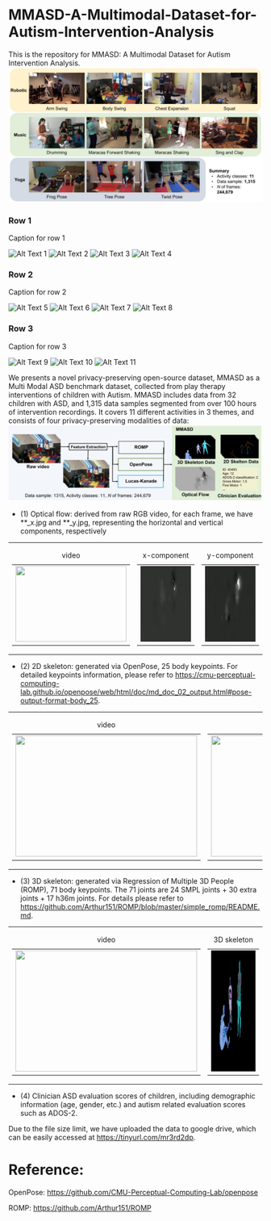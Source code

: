 # MMASD-A-Multimodal-Dataset-for-Autism-Intervention-Analysis

This is the repository for MMASD: A Multimodal Dataset for Autism Intervention Analysis.
![selected scenes](./sample_data/scene.jpg)

### Row 1
Caption for row 1

<img src="sample_data/sq_20583_D16_000.gif" alt="Alt Text 1" width="200" height="200"> <img src="sample_data/sq_20583_D16_000.gif" alt="Alt Text 2" width="200" height="200"> <img src="sample_data/sq_20583_D16_000.gif" alt="Alt Text 3" width="200" height="200"> <img src="sample_data/sq_20583_D16_000.gif" alt="Alt Text 4" width="200" height="200">

### Row 2
Caption for row 2

<img src="sample_data/sq_20583_D16_000.gif" alt="Alt Text 5" width="200" height="200"> <img src="sample_data/sq_20583_D16_000.gif" alt="Alt Text 6" width="200" height="200"> <img src="sample_data/sq_20583_D16_000.gif" alt="Alt Text 7" width="200" height="200"> <img src="sample_data/sq_20583_D16_000.gif" alt="Alt Text 8" width="200" height="200">

### Row 3
Caption for row 3

<img src="sample_data/sq_20583_D16_000.gif" alt="Alt Text 9" width="200" height="200"> <img src="sample_data/sq_20583_D16_000.gif" alt="Alt Text 10" width="200" height="200"> <img src="sample_data/sq_20583_D16_000.gif" alt="Alt Text 11" width="200" height="200">


We presents a novel privacy-preserving open-source dataset, MMASD as a Multi Modal ASD benchmark dataset, collected from play therapy interventions of children with Autism. 
MMASD includes data from 32 children with ASD, and 1,315 data samples segmented from over 100 hours of intervention recordings.
It covers 11 different activities in 3 themes, and consists of four privacy-preserving modalities of data: 
![4 different modalities](./sample_data/Teaser_3.jpg)

- (1) Optical flow: derived from raw RGB video, for each frame, we have **_x.jpg and **_y.jpg, representing the horizontal and vertical components, respectively

<table>
  <tr>
     <td>
      <table>
        <caption>video</caption>
        <tr>
          <td><img src="sample_data/sq_20583_D16_000.gif" width="220" height="150"></td>
        </tr>
      </table>
    </td>
    <td>
      <table>
        <caption>x-component</caption>
        <tr>
          <td><img src="sample_data/sq_20583_D16_000_x.gif" width="220" height="150"></td>
        </tr>
      </table>
    </td>
    <td>
      <table>
        <caption>y-component</caption>
        <tr>
          <td><img src="sample_data/sq_20583_D16_000_y.gif" width="220" height="150"></td>
        </tr>
      </table>
    </td>
  </tr>
</table>



- (2) 2D skeleton: generated via OpenPose, 25 body keypoints. For detailed keypoints information, please refer to https://cmu-perceptual-computing-lab.github.io/openpose/web/html/doc/md_doc_02_output.html#pose-output-format-body_25.

<table>
  <tr>
    <td>
      <table>
        <caption>video</caption>
        <tr>
          <td><img src="sample_data/sq_20583_D16_000.gif" width="360" height="240"></td>
        </tr>
      </table>
    </td>
    <td>
      <table>
        <caption>2D skeleton</caption>
        <tr>
          <td><img src="sample_data/sq_20583_D16_000_y_2d.gif" width="360" height="240"></td>
        </tr>
      </table>
    </td>
  </tr>
</table>

- (3) 3D skeleton: generated via Regression of Multiple 3D People (ROMP), 71 body keypoints. The 71 joints are 24 SMPL joints + 30 extra joints + 17 h36m joints. For details please refer to https://github.com/Arthur151/ROMP/blob/master/simple_romp/README.md.

<table>
  <tr>
    <td>
      <table>
        <caption>video</caption>
        <tr>
          <td><img src="sample_data/sq_20583_D16_000.gif" width="360" height="240"></td>
        </tr>
      </table>
    </td>
    <td>
      <table>
        <caption>3D skeleton</caption>
        <tr>
          <td><img src="sample_data/sq_20583_D16_000_3d.gif" width="360" height="240"></td>
        </tr>
      </table>
    </td>
  </tr>
</table>

- (4) Clinician ASD evaluation scores of children, including demographic information (age, gender, etc.) and autism related evaluation scores such as ADOS-2.

Due to the file size limit, we have uploaded the data to google drive, which can be easily accessed at https://tinyurl.com/mr3rd2dp.


# Reference:

OpenPose: https://github.com/CMU-Perceptual-Computing-Lab/openpose

ROMP: https://github.com/Arthur151/ROMP


